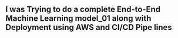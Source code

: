 ## I was Trying to do a complete End-to-End Machine Learning model_01 along with Deployment using AWS and CI/CD Pipe lines
